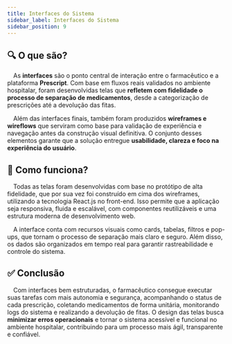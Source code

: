 ```yaml
--- 
title: Interfaces do Sistema
sidebar_label: Interfaces do Sistema
sidebar_position: 9
---
```


## 🔍 O que são?

&emsp;As **interfaces** são o ponto central de interação entre o farmacêutico e a plataforma **Prescript**. Com base em fluxos reais validados no ambiente hospitalar, foram desenvolvidas telas que **refletem com fidelidade o processo de separação de medicamentos**, desde a categorização de prescrições até a devolução das fitas.  

&emsp;Além das interfaces finais, também foram produzidos **wireframes e wireflows** que serviram como base para validação de experiência e navegação antes da construção visual definitiva. O conjunto desses elementos garante que a solução entregue **usabilidade, clareza e foco na experiência do usuário**.

## 🎯 Como funciona?

&emsp;Todas as telas foram desenvolvidas com base no protótipo de alta fidelidade, que por sua vez foi construído em cima dos wireframes, utilizando a tecnologia React.js no front-end. Isso permite que a aplicação seja responsiva, fluida e escalável, com componentes reutilizáveis e uma estrutura moderna de desenvolvimento web. 

&emsp;A interface conta com recursos visuais como cards, tabelas, filtros e pop-ups, que tornam o processo de separação mais claro e seguro. Além disso, os dados são organizados em tempo real para garantir rastreabilidade e controle do sistema.

## ✅ Conclusão

&emsp;Com interfaces bem estruturadas, o farmacêutico consegue executar suas tarefas com mais autonomia e segurança, acompanhando o status de cada prescrição, coletando medicamentos de forma unitária, monitorando logs do sistema e realizando a devolução de fitas. O design das telas busca **minimizar erros operacionais** e tornar o sistema acessível e funcional no ambiente hospitalar, contribuindo para um processo mais ágil, transparente e confiável.
